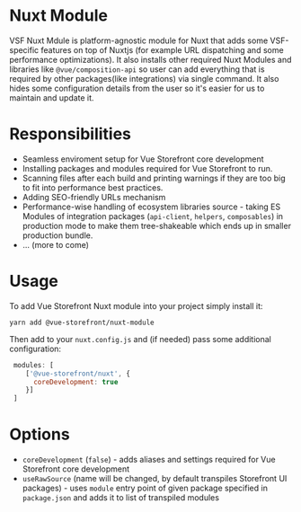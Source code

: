 # Nuxt Module

VSF Nuxt Mdule is platform-agnostic module for Nuxt that adds some VSF-specific features on top of Nuxtjs (for example URL dispatching and some performance optimizations). It also installs other required Nuxt Modules and libraries like `@vue/composition-api` so user can add everything that is required by other packages(like integrations) via single command. It also hides some configuration details from the user so it's easier for us to maintain and update it.

# Responsibilities

- Seamless enviroment setup for Vue Storefront core development
- Installing packages and modules required for Vue Storefront to run.
- Scanning files after each build and printing warnings if they are too big to fit into performance best practices.
- Adding SEO-friendly URLs mechanism
- Performance-wise handling of ecosystem libraries source - taking ES Modules of integration packages (`api-client`, `helpers`, `composables`) in production mode to make them tree-shakeable which ends up in smaller production bundle.
- ... (more to come)

# Usage

To add Vue Storefront Nuxt module into your project simply install it:
```
yarn add @vue-storefront/nuxt-module
```
Then add to your `nuxt.config.js` and (if needed) pass some additional configuration:
```js
 modules: [
    ['@vue-storefront/nuxt', {
      coreDevelopment: true
    }]
 ]
```

# Options

- `coreDevelopment` (`false`) - adds aliases and settings required for Vue Storefront core development
- `useRawSource` (name will be changed, by default transpiles Storefront UI packages) - uses `module` entry point of given package specified in `package.json` and adds it to list of transpiled modules